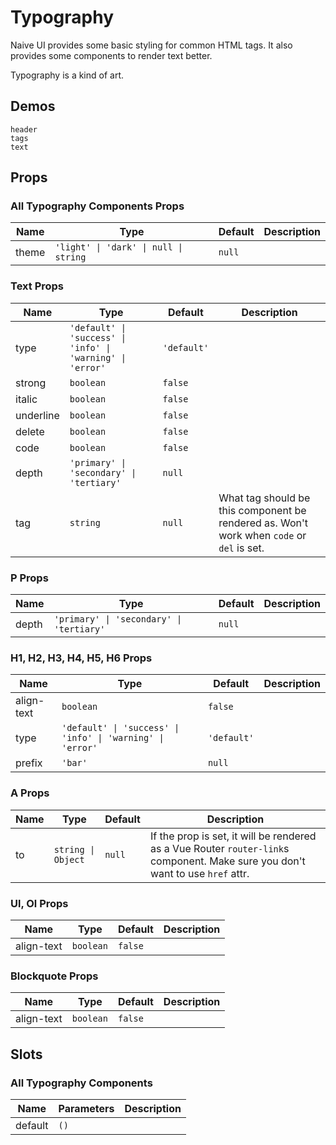 # Typography

Naive UI provides some basic styling for common HTML tags. It also provides some components to render text better.

Typography is a kind of art.

## Demos
```demo
header
tags
text
```

## Props
### All Typography Components Props
|Name|Type|Default|Description|
|-|-|-|-|
|theme|`'light' \| 'dark' \| null \| string`|`null`||


### Text Props
|Name|Type|Default|Description|
|-|-|-|-|
|type|`'default' \| 'success' \| 'info' \| 'warning' \| 'error'`|`'default'`||
|strong|`boolean`|`false`||
|italic|`boolean`|`false`||
|underline|`boolean`|`false`||
|delete|`boolean`|`false`||
|code|`boolean`|`false`||
|depth|`'primary' \| 'secondary' \| 'tertiary'`|`null`||
|tag|`string`|`null`|What tag should be this component be rendered as. Won't work when `code` or `del` is set.|

### P Props
|Name|Type|Default|Description|
|-|-|-|-|
|depth|`'primary' \| 'secondary' \| 'tertiary'`|`null`||


### H1, H2, H3, H4, H5, H6 Props
|Name|Type|Default|Description|
|-|-|-|-|
|align-text|`boolean`|`false`||
|type|`'default' \| 'success' \| 'info' \| 'warning' \| 'error'`|`'default'`||
|prefix|`'bar'`|`null`||

### A Props
|Name|Type|Default|Description|
|-|-|-|-|
|to|`string \| Object`|`null`|If the prop is set, it will be rendered as a Vue Router `router-link`s component. Make sure you don't want to use `href` attr.|

### Ul, Ol Props
|Name|Type|Default|Description|
|-|-|-|-|
|align-text|`boolean`|`false`||

### Blockquote Props
|Name|Type|Default|Description|
|-|-|-|-|
|align-text|`boolean`|`false`||

## Slots
### All Typography Components
|Name|Parameters|Description|
|-|-|-|
|default|`()`||